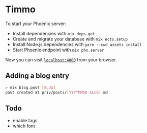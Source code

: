 # Timmo

To start your Phoenix server:

  * Install dependencies with `mix deps.get`
  * Create and migrate your database with `mix ecto.setup`
  * Install Node.js dependencies with `yarn --cwd assets install`
  * Start Phoenix endpoint with `mix phx.server`

Now you can visit [`localhost:4000`](http://localhost:4000) from your browser.

## Adding a blog entry

```bash
> mix blog.post [SLUG]
post created at priv/posts/[YYYYMMDD-SLUG].md
```

## Todo

  * enable tags
  * which font
